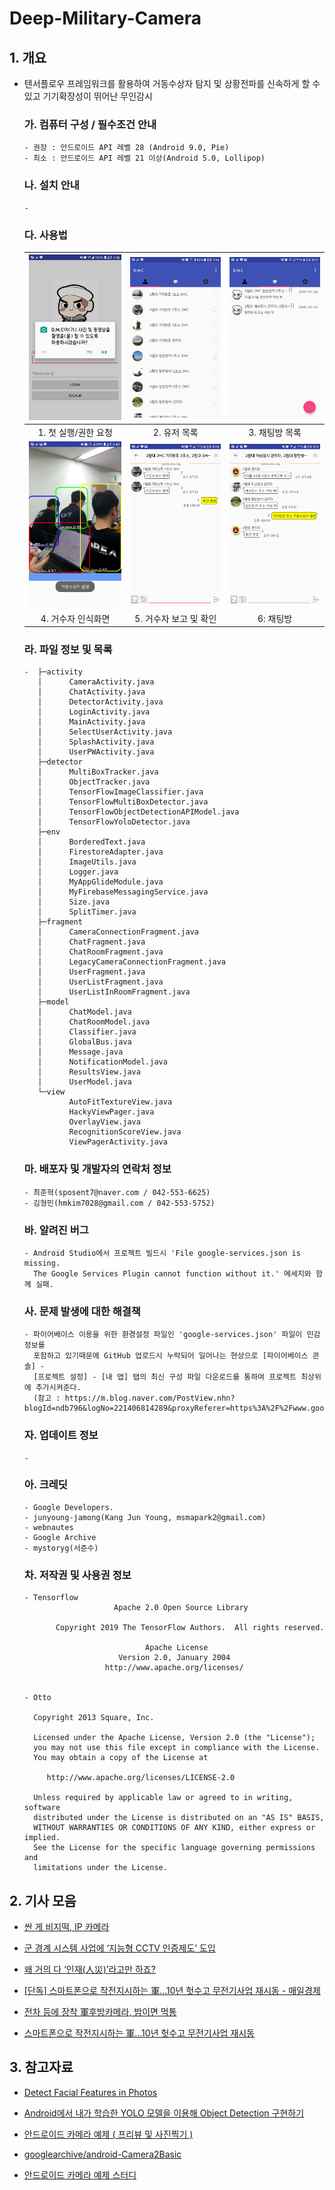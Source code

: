# Deep-Military-Camera

## 1. 개요
* 텐서플로우 프레임워크를 활용하여 거동수상자 탐지 및 상황전파를 신속하게 할 수 있고 기기확장성이 뛰어난 무인감시 
   ### 가. 컴퓨터 구성 / 필수조건 안내
      - 권장 : 안드로이드 API 레벨 28 (Android 9.0, Pie)
      - 최소 : 안드로이드 API 레벨 21 이상(Android 5.0, Lollipop)
   ### 나. 설치 안내
      -
   ### 다. 사용법
    |![ex_screenshot](https://github.com/MaliciousJ/Deep-Military-Camera/blob/master/sample_images/%EC%B2%AB%EC%8B%A4%ED%96%89.png)|      ![ex_screenshot](https://github.com/MaliciousJ/Deep-Military-Camera/blob/master/sample_images/%EC%9C%A0%EC%A0%80%EB%AA%A9%EB%A1%9D.png)|![ex_screenshot](https://github.com/MaliciousJ/Deep-Military-Camera/blob/master/sample_images/%EC%B1%84%ED%8C%85%EB%AA%A9%EB%A1%9D.png)|
    |:----------:|:-------------:|:------:|
    |1. 첫 실행/권한 요청|2. 유저 목록|3. 채팅방 목록|
    |![ex_screenshot](https://github.com/MaliciousJ/Deep-Military-Camera/blob/master/sample_images/%EB%B3%B5%EC%88%98%EC%9D%B8%EC%8B%9D.png)|![ex_screenshot](https://github.com/MaliciousJ/Deep-Military-Camera/blob/master/sample_images/%EA%B1%B0%EB%8F%99%EC%88%98%EC%82%AC%EC%9E%90%EC%9D%B8%EC%8B%9D.png)|![ex_screenshot](https://github.com/MaliciousJ/Deep-Military-Camera/blob/master/sample_images/%EC%84%B8%EB%B6%80%EC%B1%84%ED%8C%85.png)|
    |4. 거수자 인식화면|5. 거수자 보고 및 확인|6: 채팅방| 
   ### 라. 파일 정보 및 목록
      -  ├─activity
         │      CameraActivity.java
         │      ChatActivity.java 
         │      DetectorActivity.java
         │      LoginActivity.java          
         │      MainActivity.java         
         │      SelectUserActivity.java 
         │      SplashActivity.java
         │      UserPWActivity.java
         ├─detector
         │      MultiBoxTracker.java
         │      ObjectTracker.java       
         │      TensorFlowImageClassifier.java        
         │      TensorFlowMultiBoxDetector.java        
         │      TensorFlowObjectDetectionAPIModel.java
         │      TensorFlowYoloDetector.java
         ├─env        
         │      BorderedText.java     
         │      FirestoreAdapter.java      
         │      ImageUtils.java      
         │      Logger.java      
         │      MyAppGlideModule.java      
         │      MyFirebaseMessagingService.java      
         │      Size.java
         │      SplitTimer.java
         ├─fragment
         │      CameraConnectionFragment.java         
         │      ChatFragment.java         
         │      ChatRoomFragment.java         
         │      LegacyCameraConnectionFragment.java         
         │      UserFragment.java         
         │      UserListFragment.java         
         │      UserListInRoomFragment.java         
         ├─model
         │      ChatModel.java      
         │      ChatRoomModel.java 
         │      Classifier.java  
         │      GlobalBus.java       
         │      Message.java
         │      NotificationModel.java         
         │      ResultsView.java         
         │      UserModel.java         
         └─view        
                AutoFitTextureView.java     
                HackyViewPager.java           
                OverlayView.java           
                RecognitionScoreView.java  
                ViewPagerActivity.java 
    
   ### 마. 배포자 및 개발자의 연락처 정보
      - 최준혁(sposent7@naver.com / 042-553-6625)
      - 김형민(hmkim7028@gmail.com / 042-553-5752)  
      
   ### 바. 알려진 버그
      - Android Studio에서 프로젝트 빌드시 'File google-services.json is missing.
        The Google Services Plugin cannot function without it.' 메세지와 함께 실패. 
        
   ### 사. 문제 발생에 대한 해결책
      - 파이어베이스 이용을 위한 환경설정 파일인 'google-services.json' 파일이 민감정보를
        포함하고 있기때문에 GitHub 업로드시 누락되어 일어나는 현상으로 [파이어베이스 콘솔] -
        [프로젝트 설정] - [내 앱] 탭의 최신 구성 파일 다운로드를 통하여 프로젝트 최상위에 추가시켜준다.
        (참고 : https://m.blog.naver.com/PostView.nhn?blogId=ndb796&logNo=221406814289&proxyReferer=https%3A%2F%2Fwww.google.com%2F)
     
   ### 자. 업데이트 정보
      -
      
   ### 아. 크레딧
      - Google Developers.
      - junyoung-jamong(Kang Jun Young, msmapark2@gmail.com)
      - webnautes
      - Google Archive
      - mystoryg(서준수)
      
   
   ### 차. 저작권 및 사용권 정보
      - Tensorflow  
                          Apache 2.0 Open Source Library

             Copyright 2019 The TensorFlow Authors.  All rights reserved.

                                 Apache License
                           Version 2.0, January 2004
                        http://www.apache.org/licenses/
                        
                        
      - Otto

        Copyright 2013 Square, Inc.

        Licensed under the Apache License, Version 2.0 (the "License");
        you may not use this file except in compliance with the License.
        You may obtain a copy of the License at

           http://www.apache.org/licenses/LICENSE-2.0

        Unless required by applicable law or agreed to in writing, software
        distributed under the License is distributed on an "AS IS" BASIS,
        WITHOUT WARRANTIES OR CONDITIONS OF ANY KIND, either express or implied.
        See the License for the specific language governing permissions and
        limitations under the License.
     
## 2. 기사 모음

* [싼 게 비지떡, IP 카메라](https://www.pentasecurity.co.kr/column/%EC%8B%BC-%EA%B2%8C-%EB%B9%84%EC%A7%80%EB%96%A1-ip-%EC%B9%B4%EB%A9%94%EB%9D%BC/)


* [군 경계 시스템 사업에 ‘지능형 CCTV 인증제도’ 도입](https://www.boannews.com/media/view.asp?idx=66152)

* [왜 거의 다 ‘인재(人災)’라고만 하죠?](http://www.econovill.com/news/articleView.html?idxno=308623)

* [[단독] 스마트폰으로 작전지시하는 軍…10년 헛수고 무전기사업 재시동 - 매일경제](https://www.mk.co.kr/news/politics/view/2019/07/520019/)

* [전차 등에 장착 軍후방카메라, 밤이면 먹통](http://www.donga.com/news/article/all/20191007/97757086/1)

* [스마트폰으로 작전지시하는 軍…10년 헛수고 무전기사업 재시동](https://www.mk.co.kr/news/politics/view/2019/07/520019/)

## 3. 참고자료

* [Detect Facial Features in Photos](https://developers.google.com/vision/android/detect-faces-tutorial)

* [Android에서 내가 학습한 YOLO 모델을 이용해 Object Detection 구현하기](https://junyoung-jamong.github.io/machine/learning/2019/01/25/Android%EC%97%90%EC%84%9C-%EB%82%B4-YOLO%EB%AA%A8%EB%8D%B8-%EC%82%AC%EC%9A%A9%ED%95%98%EA%B8%B0.html)

* [안드로이드 카메라 예제 ( 프리뷰 및 사진찍기 )](https://webnautes.tistory.com/822)

* [googlearchive/android-Camera2Basic ](https://github.com/googlearchive/android-Camera2Basic/blob/master/Application/src/main/res/layout/fragment_camera2_basic.xml)

* [안드로이드 카메라 예제 스터디](https://brunch.co.kr/@mystoryg/54)
